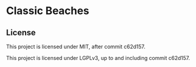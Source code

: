 # Classic Beaches

## License

This project is licensed under MIT, after commit c62d157.

This project is licensed under LGPLv3, up to and including commit c62d157.
